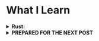 # What I Learn
<details>
<summary><b>Rust:</b></summary></br>

Progress BAR:
<progress value="50" min="0" max="100"></progress>

- [ ] Rust
   - [x] Own Functions
   - [x] Modules
   - [ ] Fancy Apps
   - [ ] More...

<abbr title="My/Example Code - H3"><h3>Example Code</h3></abbr>
<abbr title="This Code 🧑‍💻">

```rs
pub mod modules {
    pub mod math;
    pub mod ask;
    pub mod convert;
}

fn main() {

    println!("{}", modules::math::pow(modules::ask::ask32(), 2));

    if modules::ask::ask32() == modules::math::random(1, 10) {
        println!("Good")
    } else {
        println!("Bad")
    }
    println!("{}", modules::convert::num(modules::ask::askstr()))
}
      
```

</abbr>

### Start Easy: 
Modules:

```rs
pub mod modules {
    pub mod math;
    pub mod ask;
    pub mod convert;
}
```

In folder [`./src/modules`](./src/modules/) are files: [`math.rs`](./src/modules/math.rs), [`ask.rs`](./src/modules/ask.rs), [`covert.rs`](./src/modules/convert.rs), that's why `pub mod modules {...}`.

 - Pub - Public (PL: Publiczny),
 - Mod - Module (PL: Moduł),
 - Modules - Modules (PL: Moduły, nazwa folderu).

This merges into: Public Module `Modules`

Alr, what mean:

```rs
pub mod math;
pub mod ask;
pub mod convert;
```

- Pub - Public (Public, because our "parent" is public and is a folder. If there was no `pub`, you would have to write e.g. `use modules::math::function` for all functions)
- Mod - Module (Now files are our modules 😀)
- [math, ask, convert] - file name in `file explorer`: name.rs


I almost forgot.
Exactly "in `file explorer`: name.rs": 
Example Project Structure:

 __ Project
</br>
 | src
</br>
 |-- modules
</br>
 |-- -- ask.rs
</br>
 |-- -- convert.rs
</br>
 |-- -- math.rs
</br>
 |-- main.rs
</br>
 | ...

### Okay, rest of code

```rs
fn main() {

    println!("{}", modules::math::pow(modules::ask::ask32(), 2));

    if modules::ask::ask32() == modules::math::random(1, 10) {
        println!("Good")
    } else {
        println!("Bad")
    }
    println!("{}", modules::convert::num(modules::ask::askstr()))
}
```
### Let's start with the built-in functions:

```println!("text")``` - print immediately with a new line "text"

Okay, what does e.g. `modules::ask::ask32()` mean - use the `ask32()` command from [ask.rs](./src/modules/ask.rs) from [modules/](./src/modules/)


### Now the functions from our modules:
`modules::math::random(1, 10)` - pick a number from 1 to 10

Math.rs:
```rs
use rand::Rng;

pub fn pow(a: i32, b: i32) -> i32 {
    let mut result = 1;

    for _ in 0..b { 
        result *= a;
    }

    result // return-friendly :)
}

pub fn random(from:i32, to:i32) -> i32 {
    let mut random = rand::thread_rng();
    let random_number: i32 = random.gen_range(from..=to);

    random_number
}
```

### Now try write our own code
1. Go to [Rust Page](https://www.rust-lang.org/learn/get-started),

2. Download Rust Installer,

3. Setup Rust,

4. Open your IDE (vsc, idea),

5. In terminal write: `cargo new project_name`, `cd project_name`

If you want to run your project i recomendeed a plugin in vsc `rust-analyzer` but, you can do this too by writing in terminal: `cargo build` then `cargo run`

</details>

<details>
<summary><b>PREPARED FOR THE NEXT POST</b></summary></br>
   
- [ ] Rust
   - [x] Own Functions
   - [x] Modules
   - [ ] Fancy Apps
   - [ ] More...

1. PREPARED FOR THE NEXT POST

2. PREPARED FOR THE NEXT POST

</details>
